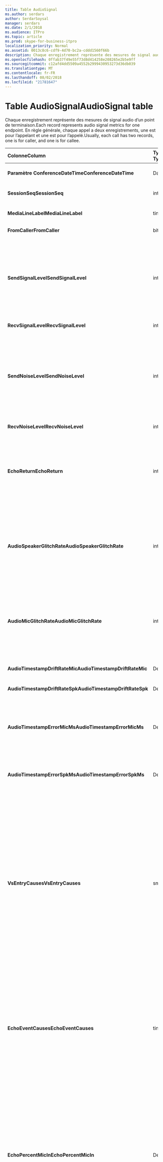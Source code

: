 ```yaml
---
title: Table AudioSignal
ms.author: serdars
author: SerdarSoysal
manager: serdars
ms.date: 2/1/2018
ms.audience: ITPro
ms.topic: article
ms.prod: skype-for-business-itpro
localization_priority: Normal
ms.assetid: 0013c8c6-cdf9-4d70-bc2a-cddd1560f66b
description: Chaque enregistrement représente des mesures de signal audio d’un point de terminaison. En règle générale, chaque appel a deux enregistrements, une est pour l’appelant et une est pour l’appelé.
ms.openlocfilehash: 0ffab37f49e55f73d8d414258e208265e2b5e9ff
ms.sourcegitcommit: c12afd4dd5509a4552b2999430953273d36db039
ms.translationtype: MT
ms.contentlocale: fr-FR
ms.lasthandoff: 08/02/2018
ms.locfileid: "21781647"
---
```

# <a name="audiosignal-table"></a><span data-ttu-id="8a6db-104">Table AudioSignal</span><span class="sxs-lookup"><span data-stu-id="8a6db-104">AudioSignal table</span></span>
 
<span data-ttu-id="8a6db-105">Chaque enregistrement représente des mesures de signal audio d’un point de terminaison.</span><span class="sxs-lookup"><span data-stu-id="8a6db-105">Each record represents audio signal metrics for one endpoint.</span></span> <span data-ttu-id="8a6db-106">En règle générale, chaque appel a deux enregistrements, une est pour l’appelant et une est pour l’appelé.</span><span class="sxs-lookup"><span data-stu-id="8a6db-106">Usually, each call has two records, one is for caller, and one is for callee.</span></span> 
  
|<span data-ttu-id="8a6db-107">**Colonne**</span><span class="sxs-lookup"><span data-stu-id="8a6db-107">**Column**</span></span>|<span data-ttu-id="8a6db-108">**Type de données**</span><span class="sxs-lookup"><span data-stu-id="8a6db-108">**Data Type**</span></span>|<span data-ttu-id="8a6db-109">**Clé/Index**</span><span class="sxs-lookup"><span data-stu-id="8a6db-109">**Key/Index**</span></span>|<span data-ttu-id="8a6db-110">**Détails**</span><span class="sxs-lookup"><span data-stu-id="8a6db-110">**Details**</span></span>|
|:-----|:-----|:-----|:-----|
|<span data-ttu-id="8a6db-111">**Paramètre ConferenceDateTime**</span><span class="sxs-lookup"><span data-stu-id="8a6db-111">**ConferenceDateTime**</span></span> <br/> |<span data-ttu-id="8a6db-112">DateHeure</span><span class="sxs-lookup"><span data-stu-id="8a6db-112">datetime</span></span>  <br/> |<span data-ttu-id="8a6db-113">Principal</span><span class="sxs-lookup"><span data-stu-id="8a6db-113">Primary</span></span>  <br/> |<span data-ttu-id="8a6db-114">Référencé depuis la [MediaLine table](medialine-0.md).</span><span class="sxs-lookup"><span data-stu-id="8a6db-114">Referenced from the [MediaLine table](medialine-0.md).</span></span>  <br/> |
|<span data-ttu-id="8a6db-115">**SessionSeq**</span><span class="sxs-lookup"><span data-stu-id="8a6db-115">**SessionSeq**</span></span> <br/> |<span data-ttu-id="8a6db-116">int</span><span class="sxs-lookup"><span data-stu-id="8a6db-116">int</span></span>  <br/> |<span data-ttu-id="8a6db-117">Principal</span><span class="sxs-lookup"><span data-stu-id="8a6db-117">Primary</span></span>  <br/> |<span data-ttu-id="8a6db-118">Référencé depuis la [MediaLine table](medialine-0.md).</span><span class="sxs-lookup"><span data-stu-id="8a6db-118">Referenced from the [MediaLine table](medialine-0.md).</span></span>  <br/> |
|<span data-ttu-id="8a6db-119">**MediaLineLabel**</span><span class="sxs-lookup"><span data-stu-id="8a6db-119">**MediaLineLabel**</span></span> <br/> |<span data-ttu-id="8a6db-120">tinyint</span><span class="sxs-lookup"><span data-stu-id="8a6db-120">tinyint</span></span>  <br/> |<span data-ttu-id="8a6db-121">Principal</span><span class="sxs-lookup"><span data-stu-id="8a6db-121">Primary</span></span>  <br/> |<span data-ttu-id="8a6db-122">Référencé depuis la [MediaLine table](medialine-0.md).</span><span class="sxs-lookup"><span data-stu-id="8a6db-122">Referenced from the [MediaLine table](medialine-0.md).</span></span>  <br/> |
|<span data-ttu-id="8a6db-123">**FromCaller**</span><span class="sxs-lookup"><span data-stu-id="8a6db-123">**FromCaller**</span></span> <br/> |<span data-ttu-id="8a6db-124">bit</span><span class="sxs-lookup"><span data-stu-id="8a6db-124">bit</span></span>  <br/> |<span data-ttu-id="8a6db-125">Principal</span><span class="sxs-lookup"><span data-stu-id="8a6db-125">Primary</span></span>  <br/> |<span data-ttu-id="8a6db-126">0 : données de l’appelé</span><span class="sxs-lookup"><span data-stu-id="8a6db-126">0: Callee's data</span></span>  <br/> <span data-ttu-id="8a6db-127">1 : données de l’appelant</span><span class="sxs-lookup"><span data-stu-id="8a6db-127">1: Caller's data</span></span>  <br/> |
|<span data-ttu-id="8a6db-128">**SendSignalLevel**</span><span class="sxs-lookup"><span data-stu-id="8a6db-128">**SendSignalLevel**</span></span> <br/> |<span data-ttu-id="8a6db-129">int</span><span class="sxs-lookup"><span data-stu-id="8a6db-129">int</span></span>  <br/> | <br/> |<span data-ttu-id="8a6db-130">Représente le niveau du signal audio analogique consécutives à prendre le contrôle.</span><span class="sxs-lookup"><span data-stu-id="8a6db-130">Represents the Post-Analog Gain Control audio signal level.</span></span> <span data-ttu-id="8a6db-131">L’unité de cette mesure est dBmo.</span><span class="sxs-lookup"><span data-stu-id="8a6db-131">The unit for this metric is dBmo.</span></span> <span data-ttu-id="8a6db-132">Pour une qualité acceptable, il doit être au moins 30 dBmo.</span><span class="sxs-lookup"><span data-stu-id="8a6db-132">For acceptable quality, it should be at least 30 dBmo.</span></span> <span data-ttu-id="8a6db-133">Cette mesure n’est pas signalée par A / V Conferencing Server ou l’adresse IP des téléphones.</span><span class="sxs-lookup"><span data-stu-id="8a6db-133">This metric is not reported by the A/V Conferencing Server or IP phones.</span></span>  <br/> |
|<span data-ttu-id="8a6db-134">**RecvSignalLevel**</span><span class="sxs-lookup"><span data-stu-id="8a6db-134">**RecvSignalLevel**</span></span> <br/> |<span data-ttu-id="8a6db-135">int</span><span class="sxs-lookup"><span data-stu-id="8a6db-135">int</span></span>  <br/> | <br/> |<span data-ttu-id="8a6db-136">Consultez SendSignalLevel.</span><span class="sxs-lookup"><span data-stu-id="8a6db-136">See SendSignalLevel.</span></span>  <br/> |
|<span data-ttu-id="8a6db-137">**SendNoiseLevel**</span><span class="sxs-lookup"><span data-stu-id="8a6db-137">**SendNoiseLevel**</span></span> <br/> |<span data-ttu-id="8a6db-138">int</span><span class="sxs-lookup"><span data-stu-id="8a6db-138">int</span></span>  <br/> | <br/> |<span data-ttu-id="8a6db-139">Représente le niveau de bruit audio analogique consécutives à prendre le contrôle.</span><span class="sxs-lookup"><span data-stu-id="8a6db-139">Represents the Post-Analog Gain Control audio noise level.</span></span> <span data-ttu-id="8a6db-140">L’unité de cette mesure est dBmo.</span><span class="sxs-lookup"><span data-stu-id="8a6db-140">The unit for this metric is dBmo.</span></span> <span data-ttu-id="8a6db-141">Pour une qualité acceptable, il doit être inférieure à 35 dBmo.</span><span class="sxs-lookup"><span data-stu-id="8a6db-141">For acceptable quality, it should be less than 35 dBmo.</span></span> <span data-ttu-id="8a6db-142">Cette mesure n’est pas signalée par A / V Conferencing Server ou l’adresse IP des téléphones.</span><span class="sxs-lookup"><span data-stu-id="8a6db-142">This metric is not reported by the A/V Conferencing Server or IP phones.</span></span>  <br/> |
|<span data-ttu-id="8a6db-143">**RecvNoiseLevel**</span><span class="sxs-lookup"><span data-stu-id="8a6db-143">**RecvNoiseLevel**</span></span> <br/> |<span data-ttu-id="8a6db-144">int</span><span class="sxs-lookup"><span data-stu-id="8a6db-144">int</span></span>  <br/> | <br/> |<span data-ttu-id="8a6db-145">Consultez SendNoiseLevel.</span><span class="sxs-lookup"><span data-stu-id="8a6db-145">See SendNoiseLevel.</span></span>  <br/> |
|<span data-ttu-id="8a6db-146">**EchoReturn**</span><span class="sxs-lookup"><span data-stu-id="8a6db-146">**EchoReturn**</span></span> <br/> |<span data-ttu-id="8a6db-147">int</span><span class="sxs-lookup"><span data-stu-id="8a6db-147">int</span></span>  <br/> | <br/> |<span data-ttu-id="8a6db-148">Mesure de l’amélioration de perte de renvoyer l’écho.</span><span class="sxs-lookup"><span data-stu-id="8a6db-148">Echo Return Loss Enhancement metric.</span></span> <span data-ttu-id="8a6db-149">L’unité de cette mesure est la base de données.</span><span class="sxs-lookup"><span data-stu-id="8a6db-149">The unit for this metric is dB.</span></span> <span data-ttu-id="8a6db-150">Les valeurs inférieures représentent moins l’écho.</span><span class="sxs-lookup"><span data-stu-id="8a6db-150">Lower values represent less echo.</span></span> <span data-ttu-id="8a6db-151">Cette mesure n’est pas signalée par A / V Conferencing Server ou l’adresse IP des téléphones.</span><span class="sxs-lookup"><span data-stu-id="8a6db-151">This metric is not reported by the A/V Conferencing Server or IP phones.</span></span>  <br/> |
|<span data-ttu-id="8a6db-152">**AudioSpeakerGlitchRate**</span><span class="sxs-lookup"><span data-stu-id="8a6db-152">**AudioSpeakerGlitchRate**</span></span> <br/> |<span data-ttu-id="8a6db-153">int</span><span class="sxs-lookup"><span data-stu-id="8a6db-153">int</span></span>  <br/> | <br/> |<span data-ttu-id="8a6db-154">Problèmes moyens par cinq minutes pour le rendu des haut-parleurs.</span><span class="sxs-lookup"><span data-stu-id="8a6db-154">Average glitches per five minutes for the loudspeaker rendering.</span></span> <span data-ttu-id="8a6db-155">Pour une bonne qualité, il doit s’agir de moins d’une par cinq minutes.</span><span class="sxs-lookup"><span data-stu-id="8a6db-155">For good quality, this should be less than one per five minutes.</span></span> <span data-ttu-id="8a6db-156">Ne pas signalés par A / V Conferencing Servers, les serveurs de médiation ou adresse IP des téléphones.</span><span class="sxs-lookup"><span data-stu-id="8a6db-156">Not reported by A/V Conferencing Servers, Mediation Servers, or IP phones.</span></span>  <br/> |
|<span data-ttu-id="8a6db-157">**AudioMicGlitchRate**</span><span class="sxs-lookup"><span data-stu-id="8a6db-157">**AudioMicGlitchRate**</span></span> <br/> |<span data-ttu-id="8a6db-158">int</span><span class="sxs-lookup"><span data-stu-id="8a6db-158">int</span></span>  <br/> | <br/> |<span data-ttu-id="8a6db-159">Problèmes moyens par cinq minutes pour la capture du microphone.</span><span class="sxs-lookup"><span data-stu-id="8a6db-159">Average glitches per five minutes for the microphone capture.</span></span> <span data-ttu-id="8a6db-160">Pour une bonne qualité ce doit être inférieure à 1 par cinq minutes.</span><span class="sxs-lookup"><span data-stu-id="8a6db-160">For good quality this should be less than one per five minutes.</span></span> <span data-ttu-id="8a6db-161">Ne pas signalés par A / V Conferencing Servers, les serveurs de médiation ou adresse IP des téléphones.</span><span class="sxs-lookup"><span data-stu-id="8a6db-161">Not reported by A/V Conferencing Servers, Mediation Servers, or IP phones.</span></span>  <br/> |
|<span data-ttu-id="8a6db-162">**AudioTimestampDriftRateMic**</span><span class="sxs-lookup"><span data-stu-id="8a6db-162">**AudioTimestampDriftRateMic**</span></span> <br/> |<span data-ttu-id="8a6db-163">Decimal(9,2)</span><span class="sxs-lookup"><span data-stu-id="8a6db-163">decimal(9,2)</span></span>  <br/> | <br/> |<span data-ttu-id="8a6db-164">Microphone débit horloge, par rapport à l’horloge de l’UC.</span><span class="sxs-lookup"><span data-stu-id="8a6db-164">Microphone device clock drift rate, relative to CPU clock.</span></span>  <br/> |
|<span data-ttu-id="8a6db-165">**AudioTimestampDriftRateSpk**</span><span class="sxs-lookup"><span data-stu-id="8a6db-165">**AudioTimestampDriftRateSpk**</span></span> <br/> |<span data-ttu-id="8a6db-166">Decimal(9,2)</span><span class="sxs-lookup"><span data-stu-id="8a6db-166">decimal(9,2)</span></span>  <br/> | <br/> |<span data-ttu-id="8a6db-167">Haut-parleur débit horloge, par rapport à l’horloge de l’UC.</span><span class="sxs-lookup"><span data-stu-id="8a6db-167">Speaker device clock drift rate, relative to CPU clock.</span></span>  <br/> |
|<span data-ttu-id="8a6db-168">**AudioTimestampErrorMicMs**</span><span class="sxs-lookup"><span data-stu-id="8a6db-168">**AudioTimestampErrorMicMs**</span></span> <br/> |<span data-ttu-id="8a6db-169">Decimal(9,2)</span><span class="sxs-lookup"><span data-stu-id="8a6db-169">decimal(9,2)</span></span>  <br/> | <br/> |<span data-ttu-id="8a6db-170">Haut-parleur débit horloge, par rapport à l’horloge de l’UC.</span><span class="sxs-lookup"><span data-stu-id="8a6db-170">Speaker device clock drift rate, relative to CPU clock.</span></span>  <br/> <span data-ttu-id="8a6db-171">Moyenne de microphone capture flux erreur d’horodatage, en millisecondes, dans les 20 dernières secondes de l’appel.</span><span class="sxs-lookup"><span data-stu-id="8a6db-171">Average microphone capture stream time stamp error, in milliseconds, in the last 20 seconds of the call.</span></span>  <br/> |
|<span data-ttu-id="8a6db-172">**AudioTimestampErrorSpkMs**</span><span class="sxs-lookup"><span data-stu-id="8a6db-172">**AudioTimestampErrorSpkMs**</span></span> <br/> |<span data-ttu-id="8a6db-173">Decimal(9,2)</span><span class="sxs-lookup"><span data-stu-id="8a6db-173">decimal(9,2)</span></span>  <br/> | <br/> |<span data-ttu-id="8a6db-174">Haut-parleur moyenne rendu flux erreur d’horodatage, en millisecondes, dans les 20 dernières secondes de l’appel.</span><span class="sxs-lookup"><span data-stu-id="8a6db-174">Average speaker render stream time stamp error, in milliseconds, in the last 20 seconds of the call.</span></span>  <br/> |
|<span data-ttu-id="8a6db-175">**VsEntryCauses**</span><span class="sxs-lookup"><span data-stu-id="8a6db-175">**VsEntryCauses**</span></span> <br/> |<span data-ttu-id="8a6db-176">smallint</span><span class="sxs-lookup"><span data-stu-id="8a6db-176">smallint</span></span>  <br/> | <br/> |<span data-ttu-id="8a6db-177">Basculement vocal est un mode semi-duplex avec possibilité de réduction des interruptions.</span><span class="sxs-lookup"><span data-stu-id="8a6db-177">Voice switch is a half-duplex mode with reduced interruption ability.</span></span> <span data-ttu-id="8a6db-178">Causes d’entrée de commutateur vocale :</span><span class="sxs-lookup"><span data-stu-id="8a6db-178">Causes of voice switch entry:</span></span>  <br/> <span data-ttu-id="8a6db-179">ENTER_VS_BADTS 0 X 01</span><span class="sxs-lookup"><span data-stu-id="8a6db-179">ENTER_VS_BADTS 0x01</span></span>  <br/> <span data-ttu-id="8a6db-180">ENTER_VS_ECHO 0 X 02</span><span class="sxs-lookup"><span data-stu-id="8a6db-180">ENTER_VS_ECHO 0x02</span></span>  <br/> <span data-ttu-id="8a6db-181">ENTER_VS_FORCEORCONVERGENCE 0 X 04</span><span class="sxs-lookup"><span data-stu-id="8a6db-181">ENTER_VS_FORCEORCONVERGENCE 0x04</span></span>  <br/> <span data-ttu-id="8a6db-182">ENTER_VS_DNLP 0 X 08</span><span class="sxs-lookup"><span data-stu-id="8a6db-182">ENTER_VS_DNLP 0x08</span></span>  <br/> <span data-ttu-id="8a6db-183">La cause peut être une combinaison de ces causes individuelles.</span><span class="sxs-lookup"><span data-stu-id="8a6db-183">The cause can be a combination of those individual causes.</span></span> <span data-ttu-id="8a6db-184">ENTER_VS_FORCEORCONVERGENCE ne peut être activé par une clé de Registre à des fins de test.</span><span class="sxs-lookup"><span data-stu-id="8a6db-184">ENTER_VS_FORCEORCONVERGENCE can only be enabled by regkey for test purpose.</span></span>  <br/> <span data-ttu-id="8a6db-185">Type de données pour cette colonne a été modifié dans Microsoft Lync Server 2013.</span><span class="sxs-lookup"><span data-stu-id="8a6db-185">The data type for this column was changed in Microsoft Lync Server 2013.</span></span>  <br/> |
|<span data-ttu-id="8a6db-186">**EchoEventCauses**</span><span class="sxs-lookup"><span data-stu-id="8a6db-186">**EchoEventCauses**</span></span> <br/> |<span data-ttu-id="8a6db-187">tinyint</span><span class="sxs-lookup"><span data-stu-id="8a6db-187">tinyint</span></span>  <br/> | <br/> |<span data-ttu-id="8a6db-188">Causes d’un événement d’écho :</span><span class="sxs-lookup"><span data-stu-id="8a6db-188">Causes of an echo event:</span></span>  <br/> <span data-ttu-id="8a6db-189">ECHO_EVENT_BAD_TIMESTAMP 0 X 01</span><span class="sxs-lookup"><span data-stu-id="8a6db-189">ECHO_EVENT_BAD_TIMESTAMP 0x01</span></span>  <br/> <span data-ttu-id="8a6db-190">ECHO_EVENT_POSTAEC_ECHO 0 X 02</span><span class="sxs-lookup"><span data-stu-id="8a6db-190">ECHO_EVENT_POSTAEC_ECHO 0x02</span></span>  <br/> <span data-ttu-id="8a6db-191">ECHO_EVENT_ANLP 0 X 04</span><span class="sxs-lookup"><span data-stu-id="8a6db-191">ECHO_EVENT_ANLP 0x04</span></span>  <br/> <span data-ttu-id="8a6db-192">ECHO_EVENT_DNLP 0 X 08</span><span class="sxs-lookup"><span data-stu-id="8a6db-192">ECHO_EVENT_DNLP 0x08</span></span>  <br/> <span data-ttu-id="8a6db-193">ECHO_EVENT_MIC_CLIPPING 0 X 10</span><span class="sxs-lookup"><span data-stu-id="8a6db-193">ECHO_EVENT_MIC_CLIPPING 0x10</span></span>  <br/> <span data-ttu-id="8a6db-194">ECHO_EVENT_BAD_STATE 0 X 20</span><span class="sxs-lookup"><span data-stu-id="8a6db-194">ECHO_EVENT_BAD_STATE 0x20</span></span>  <br/> <span data-ttu-id="8a6db-195">La cause peut être une combinaison de ces causes individuelles.</span><span class="sxs-lookup"><span data-stu-id="8a6db-195">The cause can be a combination of those individual causes.</span></span>  <br/> |
|<span data-ttu-id="8a6db-196">**EchoPercentMicIn**</span><span class="sxs-lookup"><span data-stu-id="8a6db-196">**EchoPercentMicIn**</span></span> <br/> |<span data-ttu-id="8a6db-197">Decimal(5,2)</span><span class="sxs-lookup"><span data-stu-id="8a6db-197">decimal(5,2)</span></span>  <br/> | <br/> |<span data-ttu-id="8a6db-p110">Temps en pourcentage lors de la détection d’un écho dans le flux de capture du microphone. En règle générale, des valeurs faibles s’affichent pour les casques ou les combinés et des valeurs élevées pour les téléphones mains libres ou les haut-parleurs autonomes. Pour les appareils qui prennent en charge la suppression d’écho intégrée, des valeurs élevées indiquent une fuite d’écho. Pour les autres appareils, cette mesure ne doit pas être utilisée pour évaluer la qualité de l’appareil.</span><span class="sxs-lookup"><span data-stu-id="8a6db-p110">Percentage of time when echo was detected in the microphone capture stream. Typically, values are low for headsets or handsets, and higher for speaker phones or stand-alone speakers. For devices that support on-board acoustic echo cancellation, high values indicate echo leak. For other devices, this metric should not be used to evaluate device quality.</span></span>  <br/> |
|<span data-ttu-id="8a6db-202">**EchoPercentSend**</span><span class="sxs-lookup"><span data-stu-id="8a6db-202">**EchoPercentSend**</span></span> <br/> |<span data-ttu-id="8a6db-203">Decimal(5,2)</span><span class="sxs-lookup"><span data-stu-id="8a6db-203">decimal(5,2)</span></span>  <br/> ||<span data-ttu-id="8a6db-204">Pourcentage de temps lorsque l’écho est détecté dans les flux envoyé.</span><span class="sxs-lookup"><span data-stu-id="8a6db-204">Percentage of time when echo is detected in sent stream.</span></span> <span data-ttu-id="8a6db-205">Pourcentage d’écho haute dans envoient des flux une indication de fuite d’écho.</span><span class="sxs-lookup"><span data-stu-id="8a6db-205">High echo percentage in send streams an indication of echo leak.</span></span>  <br/> |
|<span data-ttu-id="8a6db-206">**RxAGCSignalLevel**</span><span class="sxs-lookup"><span data-stu-id="8a6db-206">**RxAGCSignalLevel**</span></span> <br/> |<span data-ttu-id="8a6db-207">int</span><span class="sxs-lookup"><span data-stu-id="8a6db-207">int</span></span>  <br/> | <br/> |<span data-ttu-id="8a6db-208">Niveau du signal sur le serveur de médiation provenant de la passerelle ; Cela s’applique uniquement au serveur de médiation.</span><span class="sxs-lookup"><span data-stu-id="8a6db-208">Received signal level on the Mediation Server from the Gateway; this applies only to the Mediation Server.</span></span> <span data-ttu-id="8a6db-209">L’unité de cette mesure est dBoV.</span><span class="sxs-lookup"><span data-stu-id="8a6db-209">The unit of this metric is dBoV.</span></span> <span data-ttu-id="8a6db-210">Pour une bonne qualité, la plage acceptable doit être [30 à -18] dBoV.</span><span class="sxs-lookup"><span data-stu-id="8a6db-210">For good quality, the acceptable range should be [-30 to -18] dBoV.</span></span>  <br/> |
|<span data-ttu-id="8a6db-211">**RxAGCNoiseLevel**</span><span class="sxs-lookup"><span data-stu-id="8a6db-211">**RxAGCNoiseLevel**</span></span> <br/> |<span data-ttu-id="8a6db-212">int</span><span class="sxs-lookup"><span data-stu-id="8a6db-212">int</span></span>  <br/> | <br/> |<span data-ttu-id="8a6db-213">Niveau du signal reçu sur le serveur de médiation à partir de la passerelle.</span><span class="sxs-lookup"><span data-stu-id="8a6db-213">Received signal level on the Mediation Server from the Gateway.</span></span> <span data-ttu-id="8a6db-214">Cela s’applique uniquement au serveur de médiation.</span><span class="sxs-lookup"><span data-stu-id="8a6db-214">This applies only to the Mediation Server.</span></span> <span data-ttu-id="8a6db-215">L’unité de cette mesure est dBoV.</span><span class="sxs-lookup"><span data-stu-id="8a6db-215">The unit of this metric is dBoV.</span></span> <span data-ttu-id="8a6db-216">Pour une bonne qualité, la plage acceptable doit être inférieure à-50 dBoV.</span><span class="sxs-lookup"><span data-stu-id="8a6db-216">For good quality, the acceptable range should be less than -50 dBoV.</span></span>  <br/> |
|<span data-ttu-id="8a6db-217">**RxAvgAGCGain**</span><span class="sxs-lookup"><span data-stu-id="8a6db-217">**RxAvgAGCGain**</span></span> <br/> |<span data-ttu-id="8a6db-218">int</span><span class="sxs-lookup"><span data-stu-id="8a6db-218">int</span></span>  <br/> | <br/> |<span data-ttu-id="8a6db-219">Réglage du côté serveur de médiation puissance automatique.</span><span class="sxs-lookup"><span data-stu-id="8a6db-219">Automatic gain control (AGC) on the Mediation Server side.</span></span>  <br/> |
|<span data-ttu-id="8a6db-220">**InitialSignalLevelRMS**</span><span class="sxs-lookup"><span data-stu-id="8a6db-220">**InitialSignalLevelRMS**</span></span> <br/> |<span data-ttu-id="8a6db-221">float</span><span class="sxs-lookup"><span data-stu-id="8a6db-221">float</span></span>  <br/> | <br/> |<span data-ttu-id="8a6db-222">Moyenne quadratique (RMS) de signal de jusqu'à 30 premières secondes de l’appel.</span><span class="sxs-lookup"><span data-stu-id="8a6db-222">The root mean square (RMS) of the incoming signal of up to the first 30 seconds of the call.</span></span>  <br/> |
|<span data-ttu-id="8a6db-223">**RecvSignalLevelCh1**</span><span class="sxs-lookup"><span data-stu-id="8a6db-223">**RecvSignalLevelCh1**</span></span> <br/> |<span data-ttu-id="8a6db-224">int</span><span class="sxs-lookup"><span data-stu-id="8a6db-224">int</span></span>  <br/> ||<span data-ttu-id="8a6db-225">Niveau du signal reçu sur le canal 1.</span><span class="sxs-lookup"><span data-stu-id="8a6db-225">Signal level as received on channel 1.</span></span>  <br/> <span data-ttu-id="8a6db-226">Cette colonne est une nouveauté dans Microsoft Lync Server 2013.</span><span class="sxs-lookup"><span data-stu-id="8a6db-226">This column was introduced in Microsoft Lync Server 2013.</span></span>  <br/> |
|<span data-ttu-id="8a6db-227">**RecvSignalLevelCh2**</span><span class="sxs-lookup"><span data-stu-id="8a6db-227">**RecvSignalLevelCh2**</span></span> <br/> |<span data-ttu-id="8a6db-228">int</span><span class="sxs-lookup"><span data-stu-id="8a6db-228">int</span></span>  <br/> ||<span data-ttu-id="8a6db-229">Niveau du signal reçu sur le canal 2.</span><span class="sxs-lookup"><span data-stu-id="8a6db-229">Signal level as received on channel 2.</span></span>  <br/> <span data-ttu-id="8a6db-230">Cette colonne est une nouveauté dans Microsoft Lync Server 2013.</span><span class="sxs-lookup"><span data-stu-id="8a6db-230">This column was introduced in Microsoft Lync Server 2013.</span></span>  <br/> |
|<span data-ttu-id="8a6db-231">**RecvNoiseLevelCh1**</span><span class="sxs-lookup"><span data-stu-id="8a6db-231">**RecvNoiseLevelCh1**</span></span> <br/> |<span data-ttu-id="8a6db-232">int</span><span class="sxs-lookup"><span data-stu-id="8a6db-232">int</span></span>  <br/> ||<span data-ttu-id="8a6db-233">Niveau sonore reçu sur le canal 1.</span><span class="sxs-lookup"><span data-stu-id="8a6db-233">Noise level as received on channel 1.</span></span>  <br/> <span data-ttu-id="8a6db-234">Cette colonne est une nouveauté dans Microsoft Lync Server 2013.</span><span class="sxs-lookup"><span data-stu-id="8a6db-234">This column was introduced in Microsoft Lync Server 2013.</span></span>  <br/> |
|<span data-ttu-id="8a6db-235">**RecvNoiseLevelCh2**</span><span class="sxs-lookup"><span data-stu-id="8a6db-235">**RecvNoiseLevelCh2**</span></span> <br/> |<span data-ttu-id="8a6db-236">int</span><span class="sxs-lookup"><span data-stu-id="8a6db-236">int</span></span>  <br/> ||<span data-ttu-id="8a6db-237">Niveau sonore reçu sur le canal 2.</span><span class="sxs-lookup"><span data-stu-id="8a6db-237">Noise level as received on channel 2.</span></span>  <br/> <span data-ttu-id="8a6db-238">Cette colonne est une nouveauté dans Microsoft Lync Server 2013.</span><span class="sxs-lookup"><span data-stu-id="8a6db-238">This column was introduced in Microsoft Lync Server 2013.</span></span>  <br/> |
|<span data-ttu-id="8a6db-239">**SendSignalLevelCh1**</span><span class="sxs-lookup"><span data-stu-id="8a6db-239">**SendSignalLevelCh1**</span></span> <br/> |<span data-ttu-id="8a6db-240">int</span><span class="sxs-lookup"><span data-stu-id="8a6db-240">int</span></span>  <br/> ||<span data-ttu-id="8a6db-241">Niveau du signal envoyé sur le canal 1.</span><span class="sxs-lookup"><span data-stu-id="8a6db-241">Signal level as sent on channel 1.</span></span>  <br/> <span data-ttu-id="8a6db-242">Cette colonne est une nouveauté dans Microsoft Lync Server 2013.</span><span class="sxs-lookup"><span data-stu-id="8a6db-242">This column was introduced in Microsoft Lync Server 2013.</span></span>  <br/> |
|<span data-ttu-id="8a6db-243">**SendSignalLevelCh2**</span><span class="sxs-lookup"><span data-stu-id="8a6db-243">**SendSignalLevelCh2**</span></span> <br/> |<span data-ttu-id="8a6db-244">int</span><span class="sxs-lookup"><span data-stu-id="8a6db-244">int</span></span>  <br/> ||<span data-ttu-id="8a6db-245">Niveau du signal envoyé sur le canal 2.</span><span class="sxs-lookup"><span data-stu-id="8a6db-245">Signal level as sent on channel 2.</span></span>  <br/> <span data-ttu-id="8a6db-246">Cette colonne est une nouveauté dans Microsoft Lync Server 2013.</span><span class="sxs-lookup"><span data-stu-id="8a6db-246">This column was introduced in Microsoft Lync Server 2013.</span></span>  <br/> |
|<span data-ttu-id="8a6db-247">**SendNoiseLevelCh1**</span><span class="sxs-lookup"><span data-stu-id="8a6db-247">**SendNoiseLevelCh1**</span></span> <br/> |<span data-ttu-id="8a6db-248">int</span><span class="sxs-lookup"><span data-stu-id="8a6db-248">int</span></span>  <br/> ||<span data-ttu-id="8a6db-249">Niveau sonore envoyé sur le canal 1.</span><span class="sxs-lookup"><span data-stu-id="8a6db-249">Noise level as sent on channel 1.</span></span>  <br/> <span data-ttu-id="8a6db-250">Cette colonne est une nouveauté dans Microsoft Lync Server 2013.</span><span class="sxs-lookup"><span data-stu-id="8a6db-250">This column was introduced in Microsoft Lync Server 2013.</span></span>  <br/> |
|<span data-ttu-id="8a6db-251">**SendNoiseLevelCh2**</span><span class="sxs-lookup"><span data-stu-id="8a6db-251">**SendNoiseLevelCh2**</span></span> <br/> |<span data-ttu-id="8a6db-252">int</span><span class="sxs-lookup"><span data-stu-id="8a6db-252">int</span></span>  <br/> ||<span data-ttu-id="8a6db-253">Niveau sonore envoyé sur le canal 2.</span><span class="sxs-lookup"><span data-stu-id="8a6db-253">Noise level as sent on channel 2.</span></span>  <br/> <span data-ttu-id="8a6db-254">Cette colonne est une nouveauté dans Microsoft Lync Server 2013.</span><span class="sxs-lookup"><span data-stu-id="8a6db-254">This column was introduced in Microsoft Lync Server 2013.</span></span>  <br/> |
|<span data-ttu-id="8a6db-255">**RenderLoopbackSignalLevel**</span><span class="sxs-lookup"><span data-stu-id="8a6db-255">**RenderLoopbackSignalLevel**</span></span> <br/> |<span data-ttu-id="8a6db-256">int</span><span class="sxs-lookup"><span data-stu-id="8a6db-256">int</span></span>  <br/> ||<span data-ttu-id="8a6db-257">Niveau dans dBFS du signal envoyé vers les haut-parleurs pour la lecture.</span><span class="sxs-lookup"><span data-stu-id="8a6db-257">Level in dBFS of the signal sent to the loudspeaker for playback.</span></span> <span data-ttu-id="8a6db-258">Comptes pour les ajustements de gain apportées à du signal reçu.</span><span class="sxs-lookup"><span data-stu-id="8a6db-258">Accounts for any gain adjustments made to the received signal.</span></span> <br/> <span data-ttu-id="8a6db-259">Cette colonne est une nouveauté dans Microsoft Lync Server 2013.</span><span class="sxs-lookup"><span data-stu-id="8a6db-259">This column was introduced in Microsoft Lync Server 2013.</span></span>  <br/> |   
|<span data-ttu-id="8a6db-260">**RenderNoiseLevel**</span><span class="sxs-lookup"><span data-stu-id="8a6db-260">**RenderNoiseLevel**</span></span> <br/> |<span data-ttu-id="8a6db-261">int</span><span class="sxs-lookup"><span data-stu-id="8a6db-261">int</span></span>  <br/> ||<span data-ttu-id="8a6db-262">Niveau dans dBFS du contenu bruit du signal envoyé vers les haut-parleurs pour la lecture</span><span class="sxs-lookup"><span data-stu-id="8a6db-262">Level in dBFS of the noise content in the signal sent to the loudspeaker for playback</span></span> <br/> |

